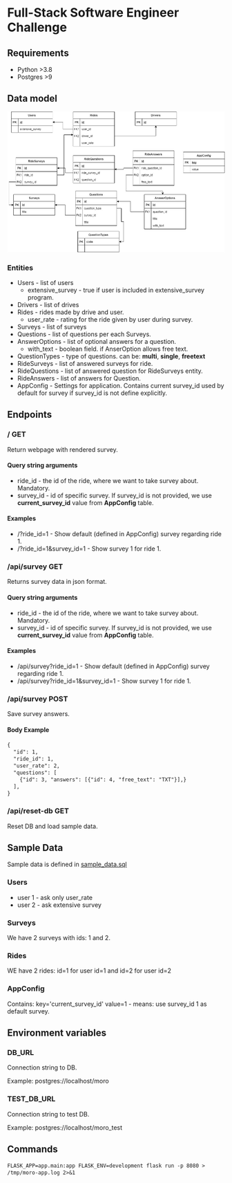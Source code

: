 # Full-Stack Software Engineer Challenge

## Requirements

* Python >3.8
* Postgres >9

## Data model

![Image of Yaktocat](docs/MoroChallange.jpg)

### Entities

* Users - list of users
  * extensive_survey - true if user is included in extensive_survey program.
* Drivers - list of drives
* Rides - rides made by drive and user.
  * user_rate - rating for the ride given by user during survey.
* Surveys - list of surveys
* Questions - list of questions per each Surveys.
* AnswerOptions - list of optional answers for a question.
  * with_text - boolean field. if AnserOption allows free text.
* QuestionTypes - type of questions. can be: **multi**, **single**, **freetext**
* RideSurveys - list of answered surveys for ride.
* RideQuestions - list of answered question for RideSurveys entity.
* RideAnswers - list of answers for Question.
* AppConfig - Settings for application. Contains current survey_id used by default for survey if survey_id is not define explicitly.

## Endpoints

### / GET

Return webpage with rendered survey.

#### Query string arguments

* ride_id - the id of the ride, where we want to take survey about. Mandatory.
* survey_id - id of specific survey. If survey_id is not provided, we use **current_survey_id** value from **AppConfig** table.

#### Examples

* /?ride_id=1 - Show default (defined in AppConfig) survey regarding ride 1.
* /?ride_id=1&survey_id=1 - Show survey 1 for ride 1.

### /api/survey GET

Returns survey data in json format.

#### Query string arguments

* ride_id - the id of the ride, where we want to take survey about. Mandatory.
* survey_id - id of specific survey. If survey_id is not provided, we use **current_survey_id** value from **AppConfig** table.

#### Examples

* /api/survey?ride_id=1 - Show default (defined in AppConfig) survey regarding ride 1.
* /api/survey?ride_id=1&survey_id=1 - Show survey 1 for ride 1.

### /api/survey POST

Save survey answers.

#### Body Example

```
{
  "id": 1,
  "ride_id": 1,
  "user_rate": 2,
  "questions": [
    {"id": 3, "answers": [{"id": 4, "free_text": "TXT"}],}
  ],
}
 ```
 
 ### /api/reset-db GET
 
 Reset DB and load sample data.
 
 ## Sample Data
 
 Sample data is defined in [sample_data.sql](app/sample_data.sql)
 
 ### Users
 
 * user 1 - ask only user_rate
 * user 2 - ask extensive survey
 
 ### Surveys
 
 We have 2 surveys with ids: 1 and 2.
 
 ### Rides
 
 WE have 2 rides: id=1 for user id=1 and id=2 for user id=2
 
 ### AppConfig
 
 Contains: key='current_survey_id' value=1 - means: use survey_id 1 as default survey.
 
 ## Environment variables
 
 ### DB_URL
 
 Connection string to DB.
 
 Example: postgres://localhost/moro
 
 ### TEST_DB_URL
 
 Connection string to test DB.
 
 Example: postgres://localhost/moro_test
 

## Commands

```
FLASK_APP=app.main:app FLASK_ENV=development flask run -p 8080 > /tmp/moro-app.log 2>&1
```
